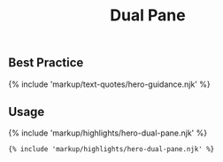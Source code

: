 ﻿---
title: Dual Pane
summary: An image with text and color overlay next to an image with color overlay and a button.
tags: hero block
layout: docs/guide
eleventyNavigation:
  key: Dual Pane
  parent: Hero Blocks
  order: 2
  excerpt: An image with text and color overlay next to an image with color overlay and a button.
  img: /img/illustrations/illus-dual-pane.svg
---

## Best Practice

{% include 'markup/text-quotes/hero-guidance.njk' %}

## Usage

{% include 'markup/highlights/hero-dual-pane.njk' %}

``` html
{% include 'markup/highlights/hero-dual-pane.njk' %}
```
